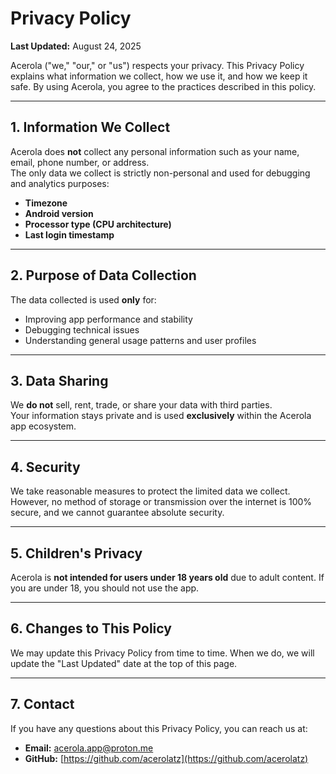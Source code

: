 # Privacy Policy

**Last Updated:** August 24, 2025  

Acerola ("we," "our," or "us") respects your privacy. This Privacy Policy explains what information we collect, how we use it, and how we keep it safe. By using Acerola, you agree to the practices described in this policy.

---

## 1. Information We Collect

Acerola does **not** collect any personal information such as your name, email, phone number, or address.  
The only data we collect is strictly non-personal and used for debugging and analytics purposes:

- **Timezone**
- **Android version**
- **Processor type (CPU architecture)**
- **Last login timestamp**

---

## 2. Purpose of Data Collection

The data collected is used **only** for:

- Improving app performance and stability  
- Debugging technical issues  
- Understanding general usage patterns and user profiles

---

## 3. Data Sharing

We **do not** sell, rent, trade, or share your data with third parties.  
Your information stays private and is used **exclusively** within the Acerola app ecosystem.

---

## 4. Security

We take reasonable measures to protect the limited data we collect. However, no method of storage or transmission over the internet is 100% secure, and we cannot guarantee absolute security.

---

## 5. Children's Privacy

Acerola is **not intended for users under 18 years old** due to adult content. If you are under 18, you should not use the app.

---

## 6. Changes to This Policy

We may update this Privacy Policy from time to time. When we do, we will update the "Last Updated" date at the top of this page.

---

## 7. Contact

If you have any questions about this Privacy Policy, you can reach us at:

- **Email:** acerola.app@proton.me
- **GitHub:** [https://github.com/acerolatz](https://github.com/acerolatz)
